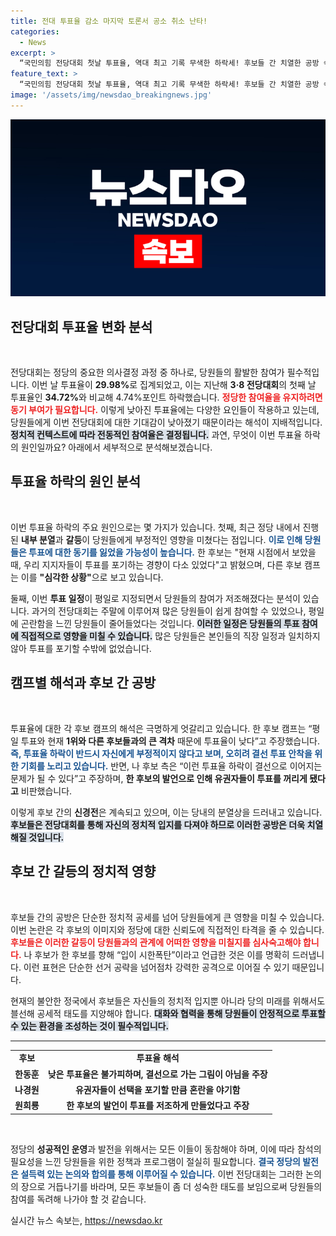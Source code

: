 ```yaml
---
title: 전대 투표율 감소 마지막 토론서 공소 취소 난타!
categories:
  - News
excerpt: >
  “국민의힘 전당대회 첫날 투표율, 역대 최고 기록 무색한 하락세! 후보들 간 치열한 공방 속에 당원들의 불참이 그 원인으로 지목돼. 마지막 날 투표 결과가 전당대회에 큰 영향을 미칠 것으로 보인다.”
feature_text: >
  “국민의힘 전당대회 첫날 투표율, 역대 최고 기록 무색한 하락세! 후보들 간 치열한 공방 속에 당원들의 불참이 그 원인으로 지목돼. 마지막 날 투표 결과가 전당대회에 큰 영향을 미칠 것으로 보인다.”
image: '/assets/img/newsdao_breakingnews.jpg'
---
```


<p><img src="/assets/img/newsdao_breakingnews.jpg" alt="pcversion 속보" /></p>

<h2 data-ke-size="size26">전당대회 투표율 변화 분석</h2>

<p data-ke-size="size16">&nbsp;</p>

<p>전당대회는 정당의 중요한 의사결정 과정 중 하나로, 당원들의 활발한 참여가 필수적입니다. 이번 날 투표율이 <strong>29.98%</strong>로 집계되었고, 이는 지난해 <strong>3·8 전당대회</strong>의 첫째 날 투표율인 <strong>34.72%</strong>와 비교해 4.74%포인트 하락했습니다. <b><span style="color: #ee2323;">정당한 참여율을 유지하려면 동기 부여가 필요합니다.</span></b> 이렇게 낮아진 투표율에는 다양한 요인들이 작용하고 있는데, 당원들에게 이번 전당대회에 대한 기대감이 낮아졌기 때문이라는 해석이 지배적입니다. <b><span style="background-color: #21538527;">정치적 컨텍스트에 따라 전동적인 참여율은 결정됩니다.</span></b> 과연, 무엇이 이번 투표율 하락의 원인일까요? 아래에서 세부적으로 분석해보겠습니다.</p>

<h2 data-ke-size="size26">투표율 하락의 원인 분석</h2>

<p data-ke-size="size16">&nbsp;</p>

<p>이번 투표율 하락의 주요 원인으로는 몇 가지가 있습니다. 첫째, 최근 정당 내에서 진행된 <b>내부 분열</b>과 <b>갈등</b>이 당원들에게 부정적인 영향을 미쳤다는 점입니다. <b><span style="color: #1a5490;">이로 인해 당원들은 투표에 대한 동기를 잃었을 가능성이 높습니다.</span></b> 한 후보는 "현재 시점에서 보았을 때, 우리 지지자들이 투표를 포기하는 경향이 다소 있었다"고 밝혔으며, 다른 후보 캠프는 이를 <strong>"심각한 상황"</strong>으로 보고 있습니다.</p>

<p>둘째, 이번 <b>투표 일정</b>이 평일로 지정되면서 당원들의 참여가 저조해졌다는 분석이 있습니다. 과거의 전당대회는 주말에 이루어져 많은 당원들이 쉽게 참여할 수 있었으나, 평일에 곤란함을 느낀 당원들이 줄어들었다는 것입니다. <b><span style="background-color: #21538527;">이러한 일정은 당원들의 투표 참여에 직접적으로 영향을 미칠 수 있습니다.</span></b> 많은 당원들은 본인들의 직장 일정과 일치하지 않아 투표를 포기할 수밖에 없었습니다.</p>

<h2 data-ke-size="size26">캠프별 해석과 후보 간 공방</h2>

<p data-ke-size="size16">&nbsp;</p>

<p>투표율에 대한 각 후보 캠프의 해석은 극명하게 엇갈리고 있습니다. 한 후보 캠프는 “평일 투표와 현재 <strong>1위와 다른 후보들과의 큰 격차</strong> 때문에 투표율이 낮다”고 주장했습니다. <b><span style="color: #1a5490;">즉, 투표율 하락이 반드시 자신에게 부정적이지 않다고 보며, 오히려 결선 투표 안착을 위한 기회를 노리고 있습니다.</span></b> 반면, 나 후보 측은 “이런 투표율 하락이 결선으로 이어지는 문제가 될 수 있다”고 주장하며, <strong>한 후보의 발언으로 인해 유권자들이 투표를 꺼리게 됐다고</strong> 비판했습니다.</p>

<p>이렇게 후보 간의 <strong>신경전</strong>은 계속되고 있으며, 이는 당내의 분열상을 드러내고 있습니다. <b><span style="background-color: #21538527;">후보들은 전당대회를 통해 자신의 정치적 입지를 다져야 하므로 이러한 공방은 더욱 치열해질 것입니다.</span></b></p>

<h2 data-ke-size="size26">후보 간 갈등의 정치적 영향</h2>

<p data-ke-size="size16">&nbsp;</p>

<p>후보들 간의 공방은 단순한 정치적 공세를 넘어 당원들에게 큰 영향을 미칠 수 있습니다. 이번 논란은 각 후보의 이미지와 정당에 대한 신뢰도에 직접적인 타격을 줄 수 있습니다. <b><span style="color: #ee2323;">후보들은 이러한 갈등이 당원들과의 관계에 어떠한 영향을 미칠지를 심사숙고해야 합니다.</span></b> 나 후보가 한 후보를 향해 “입이 시한폭탄”이라고 언급한 것은 이를 명확히 드러냅니다. 이런 표현은 단순한 선거 공략을 넘어점차 강력한 공격으로 이어질 수 있기 때문입니다.</p>

<p>현재의 불안한 정국에서 후보들은 자신들의 정치적 입지뿐 아니라 당의 미래를 위해서도 블선해 공세적 태도를 지양해야 합니다. <b><span style="background-color: #21538527;">대화와 협력을 통해 당원들이 안정적으로 투표할 수 있는 환경을 조성하는 것이 필수적입니다.</span></b></p>

<hr>

<table style="width: 100%; border-collapse: collapse;">
    <tr>
        <td style="text-align: center; height: 17px;"><b>후보</b></td>
        <td style="text-align: center; height: 17px;"><b>투표율 해석</b></td>
    </tr>
    <tr>
        <td style="text-align: center; height: 17px;"><b>한동훈</b></td>
        <td style="text-align: center; height: 17px;"><b>낮은 투표율은 불가피하며, 결선으로 가는 그림이 아님을 주장</b></td>
    </tr>
    <tr>
        <td style="text-align: center; height: 17px;"><b>나경원</b></td>
        <td style="text-align: center; height: 17px;"><b>유권자들이 선택을 포기할 만큼 혼란을 야기함</b></td>
    </tr>
    <tr>
        <td style="text-align: center; height: 17px;"><b>원희룡</b></td>
        <td style="text-align: center; height: 17px;"><b>한 후보의 발언이 투표를 저조하게 만들었다고 주장</b></td>
    </tr>
</table>

<p data-ke-size="size16">&nbsp;</p>

<p>정당의 <strong>성공적인 운영</strong>과 발전을 위해서는 모든 이들이 동참해야 하며, 이에 따라 참석의 필요성을 느낀 당원들을 위한 정책과 프로그램이 절실히 필요합니다. <b><span style="color: #1a5490;">결국 정당의 발전은 설득력 있는 논의와 합의를 통해 이루어질 수 있습니다.</span></b> 이번 전당대회는 그러한 논의의 장으로 거듭나기를 바라며, 모든 후보들이 좀 더 성숙한 태도를 보임으로써 당원들의 참여를 독려해 나가야 할 것 같습니다.</p>
실시간 뉴스 속보는, <a href="https://newsdao.kr" rel="dofollow">https://newsdao.kr</a>


